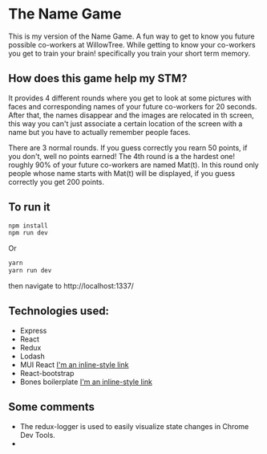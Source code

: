 # The Name Game

This is my version of the Name Game. A fun way to get to know you future possible co-workers at WillowTree. While getting to know your co-workers you get to train your brain! specifically you train your short term memory. 

## How does this game help my STM?
It provides 4 different rounds where you get to look at some pictures with faces and corresponding names of your future co-workers for 20 seconds. After that, the names disappear and the images are relocated in th screen, this way you can't just associate a certain location of the screen with a name but you have to actually remember people faces. 

There are 3 normal rounds. If you guess correctly you rearn 50 points, if you don't, well no points earned!
The 4th round is a the hardest one! roughly 90% of your future co-workers are named Mat(t). In this round only people whose name starts with Mat(t) will be displayed, if you guess correctly you get 200 points.

## To run it

```sh
npm install
npm run dev
```
Or

```sh
yarn
yarn run dev
```

then navigate to http://localhost:1337/

## Technologies used:

* Express
* React
* Redux
* Lodash
* MUI React [I'm an inline-style link](https://www.muicss.com/docs/v1/react/introduction)
* React-bootstrap
* Bones boilerplate [I'm an inline-style link](https://github.com/lolakiller/bones)

## Some comments

* The redux-logger is used to easily visualize state changes in Chrome Dev Tools.
* 

